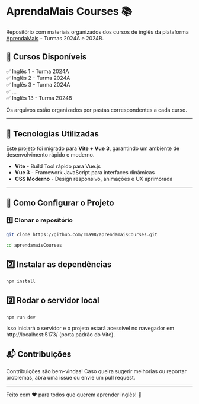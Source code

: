 # AprendaMais Courses 📚

Repositório com materiais organizados dos cursos de inglês da plataforma [AprendaMais](https://aprendamais.mec.gov.br/)  - Turmas 2024A e 2024B.

## 📌 Cursos Disponíveis  
✅ Inglês 1 - Turma 2024A  
✅ Inglês 2 - Turma 2024A  
✅ Inglês 3 - Turma 2024A  
✅ ...  
✅ Inglês 13 - Turma 2024B  

Os arquivos estão organizados por pastas correspondentes a cada curso.  

---

## 🚀 Tecnologias Utilizadas  
Este projeto foi migrado para **Vite + Vue 3**, garantindo um ambiente de desenvolvimento rápido e moderno.

- **Vite** - Build Tool rápido para Vue.js  
- **Vue 3** - Framework JavaScript para interfaces dinâmicas  
- **CSS Moderno** - Design responsivo, animações e UX aprimorada  

---

## 🔧 Como Configurar o Projeto  

### 1️⃣ Clonar o repositório  
```bash
git clone https://github.com/rma98/aprendamaisCourses.git
```

```bash
cd aprendamaisCourses
```

## 2️⃣ Instalar as dependências
```bash
npm install
```

## 3️⃣ Rodar o servidor local
```bash
npm run dev
```
Isso iniciará o servidor e o projeto estará acessível no navegador em http://localhost:5173/ (porta padrão do Vite).

## 📬 Contribuições
Contribuições são bem-vindas! Caso queira sugerir melhorias ou reportar problemas, abra uma issue ou envie um pull request.

---

Feito com ❤️ para todos que querem aprender inglês! 🎯

